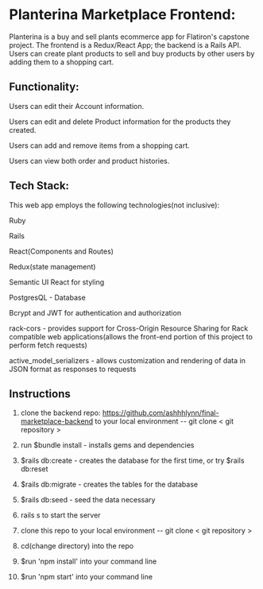 <h1>Planterina Marketplace Frontend: </h1>

  
  Planterina is a buy and sell plants ecommerce app for Flatiron's capstone project. The frontend is a Redux/React App; the backend is a Rails API. Users can create plant products to sell and buy products by other users by adding them to a shopping cart. 
  
<h2> Functionality: </h2>

Users can edit their Account information.


Users can edit and delete Product information for the products they created. 


Users can add and remove items from a shopping cart. 


Users can view both order and product histories.



<h2> Tech Stack:</h2>  

This web app employs the following technologies(not inclusive):




Ruby 



Rails


React(Components and Routes)


Redux(state management)


Semantic UI React for styling


PostgresQL - Database


Bcrypt and JWT for authentication and authorization


rack-cors - provides support for Cross-Origin Resource Sharing for Rack compatible web applications(allows the front-end portion of this project to perform fetch requests)


active_model_serializers - allows customization and rendering of data in JSON format as responses to requests

<h2>Instructions</h2>


1. clone the backend repo:  https://github.com/ashhhlynn/final-marketplace-backend to your local environment -- git clone < git repository >

2. run $bundle install - installs gems and dependencies

3. $rails db:create - creates the database for the first time, or try $rails db:reset

4. $rails db:migrate - creates the tables for the database

5. $rails db:seed - seed the data necessary
  
6. rails s to start the server

7. clone this repo to your local environment -- git clone < git repository >
  
8. cd(change directory) into the repo

9. $run 'npm install' into your command line

10. $run 'npm start' into your command line


